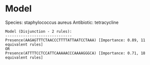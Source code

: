 
# Model

Species: staphylococcus aureus
Antibiotic: tetracycline

```
Model (Disjunction - 2 rules):
------------------------------
Presence(AAGAGTTTCTAACCCTTTTATTAATCCTAAA) [Importance: 0.89, 11 equivalent rules]
OR
Presence(ATTTTCCTCCATTCAAAAACCCAAAAGGGCA) [Importance: 0.71, 18 equivalent rules]

```

